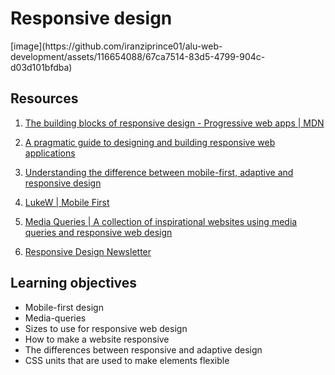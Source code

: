 <h1>Responsive design</h1>
[image](https://github.com/iranziprince01/alu-web-development/assets/116654088/67ca7514-83d5-4799-904c-d03d101bfdba)

<h2>Resources</h2>

1. [The building blocks of responsive design - Progressive web apps | MDN](https://developer.mozilla.org/en-US/docs/Web/Progressive_web_apps/Responsive/responsive_design_building_blocks)

2. [A pragmatic guide to designing and building responsive web applications](https://developerlife.com/2019/08/25/guide-to-building-responsive-web-apps/)

3. [Understanding the difference between mobile-first, adaptive and responsive design](https://fredericgonzalo.com/en/understanding-the-difference-between-mobile-first-adaptive-and-responsive-design/)

4. [LukeW | Mobile First](https://www.lukew.com/ff/entry.asp?933)

5. [Media Queries | A collection of inspirational websites using media queries and responsive web design](https://mediaqueri.es/)

6. [Responsive Design Newsletter](https://bytes.dev/?s=rwd)

<h2>Learning objectives</h2>

<ul>
  <li>Mobile-first design</li>
  <li>Media-queries</li>
  <li>Sizes to use for responsive web design</li>
  <li>How to make a website responsive</li>
  <li>The differences between responsive and adaptive design</li>
  <li>CSS units that are used to make elements flexible</li>
</ul>
